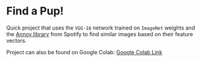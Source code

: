 # Find a Pup!
Quick project that uses the `VGG-16` network trained on `ImageNet` weights and the [Annoy library](https://github.com/spotify/annoy) from Spotify to find similar images based on their feature vectors. 

Project can also be found on Google Colab: [Google Colab Link](https://colab.research.google.com/drive/1RX3Tqv3c3JjzRC9tFxMZIa8SA0AU0DNQ?usp=sharing)
